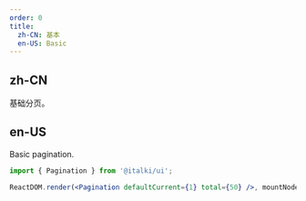 ```yaml
---
order: 0
title:
  zh-CN: 基本
  en-US: Basic
---
```


## zh-CN

基础分页。

## en-US

Basic pagination.

```jsx
import { Pagination } from '@italki/ui';

ReactDOM.render(<Pagination defaultCurrent={1} total={50} />, mountNode);
```
